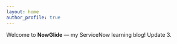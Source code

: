 ```yaml
---
layout: home
author_profile: true
---
```


Welcome to **NowGlide** — my ServiceNow learning blog!
Update 3.